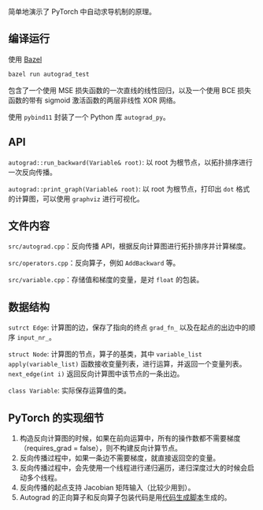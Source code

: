 简单地演示了 PyTorch 中自动求导机制的原理。

## 编译运行

使用 [Bazel](https://docs.bazel.build/versions/4.2.1/install.html)

```bash
bazel run autograd_test
```

包含了一个使用 MSE 损失函数的一次直线的线性回归，以及一个使用 BCE 损失函数的带有 sigmoid 激活函数的两层非线性 XOR 网络。

使用 `pybind11` 封装了一个 Python 库 `autograd_py`。

## API

`autograd::run_backward(Variable& root)`: 以 root 为根节点，以拓扑排序进行一次反向传播。

`autograd::print_graph(Variable& root)`: 以 root 为根节点，打印出 `dot` 格式的计算图，可以使用 `graphviz` 进行可视化。

## 文件内容

`src/autograd.cpp`：反向传播 API，根据反向计算图进行拓扑排序并计算梯度。

`src/operators.cpp`：反向算子，例如 `AddBackward` 等。

`src/variable.cpp`：存储值和梯度的变量，是对 `float` 的包装。

## 数据结构

`sutrct Edge`: 计算图的边，保存了指向的终点 `grad_fn_` 以及在起点的出边中的顺序 `input_nr_`。

`struct Node`: 计算图的节点，算子的基类，其中 `variable_list apply(variable_list)` 函数接收变量列表，进行运算，并返回一个变量列表。`next_edge(int i)` 返回反向计算图中该节点的一条出边。

`class Variable`: 实际保存运算值的类。

## PyTorch 的实现细节

1. 构造反向计算图的时候，如果在前向运算中，所有的操作数都不需要梯度（requires_grad = false），则不构建反向计算节点。
2. 反向传播过程中，如果一条边不需要梯度，就直接返回空的变量。
3. 反向传播过程中，会先使用一个线程进行递归遍历，递归深度过大的时候会启动多个线程。
4. 反向传播的起点支持 Jacobian 矩阵输入（比较少用到）。
5. Autograd 的正向算子和反向算子包装代码是用[代码生成脚本](https://github.com/pytorch/pytorch/tree/master/tools/autograd)生成的。